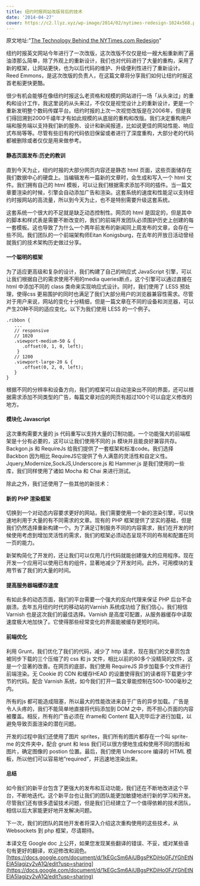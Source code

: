 ```yaml
---
title: 纽约时报网站改版背后的技术
date: '2014-04-27'
cover: https://c2.llyz.xyz/wp-image/2014/02/nytimes-redesign-1024x568.png
---
```



原文地址:"[The Technology Behind the NYTimes.com Redesign](https://open.blogs.nytimes.com/2014/01/08/the-technology-behind-the-nytimes-com-redesign/?_php=true&_type=blogs&_php=true&_type=blogs&_r=1)"

纽约时报英文网站今年进行了一次改版，这次改版不仅仅是给一艘大船重新刷了遍油漆那么简单，除了外观上的重新设计，我们也对代码进行了大量的重构，采用了新的框架，让网站更快，也为以后代码的维护、升级便利性进行了重新设计。Reed Emmons，是这次改版的负责人，在这篇文章将分享我们如何让纽约时报这首老船更快更酷。

很少有机会能够在像纽约时报这么老资格和规模的网站进行一场「从头来过」的重构和设计工作，我这里说的从头来过，不仅仅是视觉设计上的重新设计，更是一个重新发明整个数码传媒平台。纽约时报的上次一次视觉改版是在2006年，但是我们得回溯到2000千禧年才有如此规模的从底层的重构和改版。我们决定重构用户端和服务端以支持我们新的服务、设计和新闻报道，比如说更佳的网站性能、响应式布局等等。尽管有些旧有的代码依旧保留或者进行了深度重构，大部分老的代码都被删除或者仅仅是用来做参考。

#### 静态页面发布:历史的教训

直到今天为止，纽约时报的大部分网页内容还是静态 html 页面，这些页面储存在我们数据中心的硬盘上。当编辑发布一篇新的文章时，会生成和写入一个 html 文件。我们拥有自己的 html 模板，可以让我们根据需求添加不同的插件。当一篇文章要渲染的时候，引擎会自动添加广告和渲染。这套系统的速度和性能足以支持纽约时报网站的高流量，所以到今天为止，也不是特别需要升级这套系统。

这套系统一个很大的不足就是缺乏动态控制性。网页的 html 是固定的，但是其中的脚本和样式表是需要不断改变的，我们的前端开发团队必须围护历史上创建的每一套模板。这也导致了为什么一个两年前发布的新闻同上周发布的文章，会存在一些不同。我们团队的一个前端架构师Eitan Konigsburg，在去年的开放日活动曾经就我们的技术架构历史做过分享。

#### 一个聪明的框架

为了适应更高级和复杂的设计，我们构建了自己的响应式 JavaScript 引擎，可以让我们根据自己的需求使用不用的media queries断点，这个引擎可以通过直接在 html 中添加不同的 class 类命来实现响应式设计。同时，我们使用了 LESS 预处理，使得css 更易围护的同时也满足了我们大部分用户的浏览器兼容性需求。尽管对于用户来说，网站的变化十分精细，但是一篇文章在不同的设备和浏览器，可以产生20种不同的适应变化。以下为我们使用 LESS 的一个例子。

```
.ribbon {
   ...
   // responsive
   // 1020
   .viewport-medium-50 & {
      .offset(0, 1, 0, left);
    }
   // 1200
   .viewport-large-20 & {
      .offset(0, 2, 0, left);
   }
}
```

根据不同的分辨率和设备方向，我们的框架可以自动渲染出不同的界面，还可以根据需求添加不同类型的广告，每篇文章对应的网页有超过100个可以自定义修改的地方。

#### 模块化 Javascript

这次重构需要大量的 js 代码重写以支持大量的订制功能。一个功能强大的前端框架是十分有必要的，这可以让我们使用不同的 js 模块并且能良好兼容共存。Backgon.js 和 RequireJs 给我们提供了一套框架和标准code。我们选择 Backbon 因为相比 RequireJS它提供了令人满意的灵活性和自定义性。Jquery,Modernize,SockJS,Underscore.js 和 Hammer.js 是我们使用的一些库，我们同样使用了诸如 Mocha 和 Chai 来进行测试。

除此之外，我们还使用了一些其他的新技术：

#### 新的 PHP 渲染框架

切换到一个对动态内容要求更好的网站，我们需要使用一个新的渲染引擎，可以快速地利用于大量的有不同需求的文章。现有的 PHP 框架提供了坚实的基础，但是我们仍然选择重新构建一个。为了满足订制服务不同的内容需求，我们在开发的时候使用考虑到增加灵活性的需求，我们的框架必须动态呈现不同的布局和配置在同一页的能力。

新架构简化了开发的，还让我们可以仅用几行代码就能创建强大的应用程序。现在开发一个应用可以使用已有的组件，显著地减少了开发时间。此外，可用模块的复用节省了我们的大量的时间。

#### 提高服务器端缓存速度

有如此多的动态页面，我们的平台需要一个强大的反向代理来保证 PHP 后台不会崩溃。去年五月纽约时代的移动站的Varnish 系统成功给了我们信心，我们相信 Varnish 也是这次我们的最佳选择。Varnish 是高度可配置，从服务器缓存中读取速度极大地加快了。它使得那些经常变化的界面能被缓存更短时间。

#### 前端优化

利用 Grunt，我们优化了我们的代码，减少了 http 请求，现在我们的文章页包含被同步下载的三个压缩了的 css 和 js 文件，相比以前的80多个没精简的文件，这是一个显著的改善。在网页的底部，我们使用 RequireJS 异步加载多个文件进行前端渲染。无 Cookie 的 CDN 和缓存HEAD 的设置使得我们的读者将下载更少字节的代码。配合 Varnish 系统，如今我们打开一篇文章能控制在500-1000毫秒之内。

所有的js 都可能造成阻塞，所以最大的性能改进来自于广告的异步加载。广告是令人头疼的，我们不能简单地直接将代码添加到 DOM 之中，而不担心页面的内容被覆盖。相反，所有的广告必须在 iframe和 Content 载入完毕后才进行加载，以避免导致页面渲染的潜在问题。

开发的过程中我们还使用了图片 sprites，我们所有的图片都存在一个叫 sprite-me 的文件夹中，配合 grunt 和 less 我们可以很方便地生成和使用不同的图标和图片，确定图像的 postion 位置。最后，我们使用 Underscore 编译的 HTML 模板，所以他们可以容易地”required”，并迅速地渲染出来。

#### 总结

如今我们的新平台包含了更强大的发布和互动功能，我们还在不断地改进这个平台，不断地迭代。这个新平台也让我们的团队能更加敏捷地进行新的学习和开发。尽管我们还有很多遗留技术问题，但是我们已经建立了一个值得依赖的技术团队，相信以后大家能更好地开发解决问题。

下一次，我们的团队的其他开发者将深入介绍这次重构使用的这些技术，从 Websockets 到 php 框架，尽请期待。

本译文在 Google doc 上公开，如果您发现某些翻译的错误、不妥，或对某些语句有更好的翻译，欢迎修改和润色。 [https://docs.google.com/document/d/1kEGcSm6AiUBgsPKDiHo0FJYGhEtNElA5Iagizy2vA1Q/edit?usp=sharing](https://docs.google.com/document/d/1kEGcSm6AiUBgsPKDiHo0FJYGhEtNElA5Iagizy2vA1Q/edit?usp=sharing)

